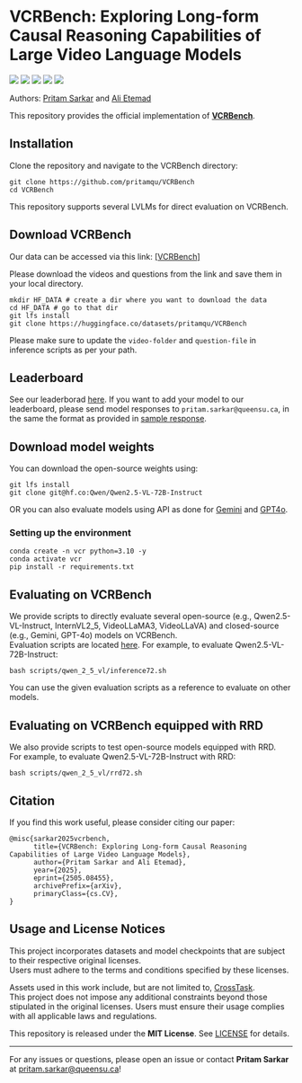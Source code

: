 
# VCRBench: Exploring Long-form Causal Reasoning Capabilities of Large Video Language Models

<a href='https://arxiv.org/abs/2505.08455'><img src='https://img.shields.io/badge/arXiv-paper-red'></a>
<a href='https://pritamqu.github.io/VCRBench/'><img src='https://img.shields.io/badge/project-VCRBench-blue'></a> 
<a href='https://huggingface.co/datasets/pritamqu/VCRBench'><img src='https://img.shields.io/badge/huggingface-datasets-green'></a> 
<a href='https://github.com/pritamqu/VCRBench'><img src='https://img.shields.io/badge/github-repository-purple'></a> 
<a href='https://pritamqu.github.io/VCRBench/#leaderboard'><img src='https://img.shields.io/badge/vcrbench-leaderboard-yellow'></a> 

Authors: [Pritam Sarkar](https://pritamsarkar.com) and [Ali Etemad](https://www.aiimlab.com/ali-etemad)

This repository provides the official implementation of **[VCRBench](https://arxiv.org/abs/2505.08455)**.

## Installation

Clone the repository and navigate to the VCRBench directory:

```
git clone https://github.com/pritamqu/VCRBench
cd VCRBench
```

This repository supports several LVLMs for direct evaluation on VCRBench.


## Download VCRBench

Our data can be accessed via this link: <a href='https://huggingface.co/datasets/pritamqu/VCRBench'>[VCRBench]</a>

Please download the videos and questions from the link and save them in your local directory.

```
mkdir HF_DATA # create a dir where you want to download the data
cd HF_DATA # go to that dir
git lfs install
git clone https://huggingface.co/datasets/pritamqu/VCRBench
```

Please make sure to update the `video-folder` and `question-file` in inference scripts as per your path.

## Leaderboard

See our leaderborad [here](https://pritamqu.github.io/VCRBench/#leaderboard).
If you want to add your model to our leaderboard, please send model responses to `pritam.sarkar@queensu.ca`, in the same the format as provided in [sample response](./output/random/response_1.json).

## Download model weights

You can download the open-source weights using:

```
git lfs install
git clone git@hf.co:Qwen/Qwen2.5-VL-72B-Instruct
```

OR you can also evaluate models using API as done for [Gemini](./models/gemini.py) and [GPT4o](./models/gpt.py).

### Setting up the environment

```
conda create -n vcr python=3.10 -y
conda activate vcr
pip install -r requirements.txt
```

## Evaluating on VCRBench

We provide scripts to directly evaluate several open-source (e.g., Qwen2.5-VL-Instruct, InternVL2_5, VideoLLaMA3, VideoLLaVA) and closed-source (e.g., Gemini, GPT-4o) models on VCRBench.  
Evaluation scripts are located [here](./scripts/). For example, to evaluate Qwen2.5-VL-72B-Instruct:

```
bash scripts/qwen_2_5_vl/inference72.sh
```

You can use the given evaluation scripts as a reference to evaluate on other models. 

## Evaluating on VCRBench equipped with RRD

We also provide scripts to test open-source models equipped with RRD.  
For example, to evaluate Qwen2.5-VL-72B-Instruct with RRD:

```
bash scripts/qwen_2_5_vl/rrd72.sh
```

## Citation

If you find this work useful, please consider citing our paper:

```
@misc{sarkar2025vcrbench,
      title={VCRBench: Exploring Long-form Causal Reasoning Capabilities of Large Video Language Models}, 
      author={Pritam Sarkar and Ali Etemad},
      year={2025},
      eprint={2505.08455},
      archivePrefix={arXiv},
      primaryClass={cs.CV},
}
```

## Usage and License Notices

This project incorporates datasets and model checkpoints that are subject to their respective original licenses.  
Users must adhere to the terms and conditions specified by these licenses.

Assets used in this work include, but are not limited to, [CrossTask](https://github.com/DmZhukov/CrossTask).  
This project does not impose any additional constraints beyond those stipulated in the original licenses. Users must ensure their usage complies with all applicable laws and regulations.

This repository is released under the **MIT License**. See [LICENSE](LICENSE) for details.

---
For any issues or questions, please open an issue or contact **Pritam Sarkar** at pritam.sarkar@queensu.ca!
